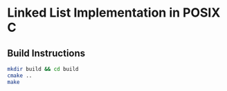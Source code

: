 # Linked List Implementation in POSIX C

## Build Instructions

```sh
mkdir build && cd build
cmake ..
make
```

